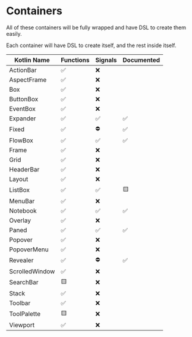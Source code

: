 # Containers
All of these containers will be fully wrapped and have DSL to create them easily.

Each container will have DSL to create itself, and the rest inside itself.

| Kotlin Name         | Functions | Signals   | Documented    |
| ------------------- | --------- | --------- | ------------- |
| ActionBar           | ✅ | ❌ |
| AspectFrame         | ✅ | ❌ |
| Box                 | ✅ | ❌ |      
| ButtonBox           | ✅ | ❌ |
| EventBox            | ✅ | ❌ |
| Expander            | ✅ | ✅ | ✅
| Fixed               | ✅ | ⛔ | ✅
| FlowBox             | ✅ | ✅ | ✅
| Frame               | ✅ | ❌ |
| Grid                | ✅ | ❌ |
| HeaderBar           | ✅ | ❌ |
| Layout              | ✅ | ❌ |
| ListBox             | ✅ | ✅ | 🟨
| MenuBar             | ✅ | ❌ |
| Notebook            | ✅ | ✅ | ✅
| Overlay             | ✅ | ❌ |
| Paned               | ✅ | ✅ | ✅
| Popover             | ✅ | ❌ |
| PopoverMenu         | ✅ | ❌ |
| Revealer            | ✅ | ⛔ | ✅
| ScrolledWindow      | ✅ | ❌ |
| SearchBar           | 🟨 | ❌ |
| Stack               | ✅ | ❌ |
| Toolbar             | ✅ | ❌ |
| ToolPalette         | 🟨 | ❌ |
| Viewport            | ✅ | ❌ |
